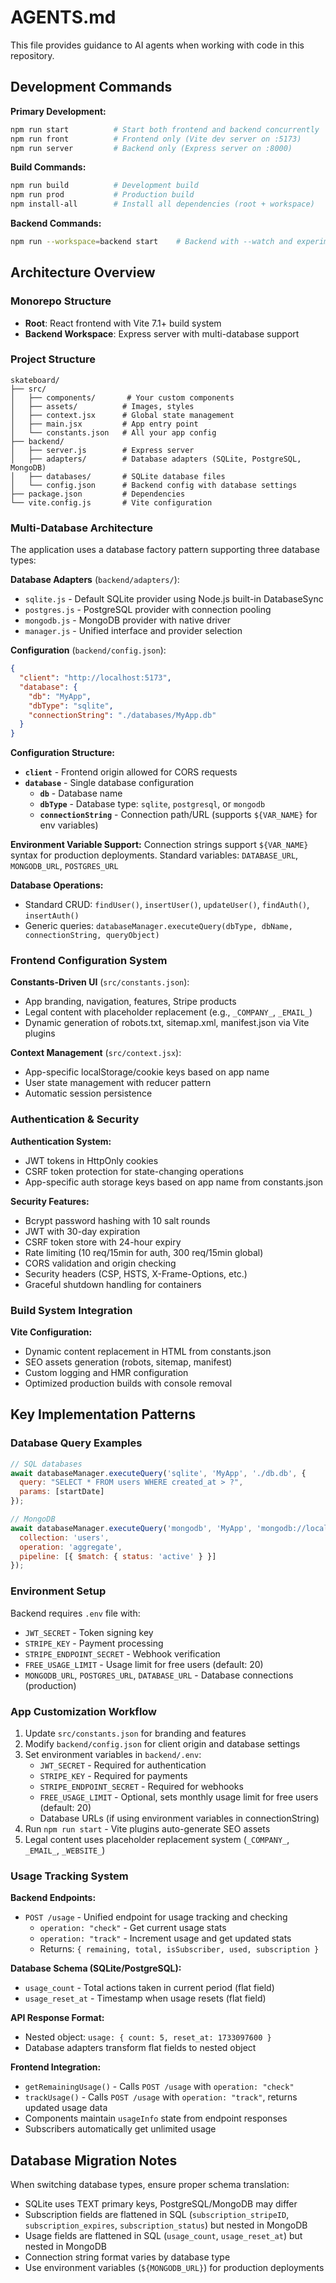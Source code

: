 # AGENTS.md

This file provides guidance to AI agents when working with code in this repository.

## Development Commands

**Primary Development:**
```bash
npm run start          # Start both frontend and backend concurrently
npm run front          # Frontend only (Vite dev server on :5173)
npm run server         # Backend only (Express server on :8000)
```

**Build Commands:**
```bash
npm run build          # Development build
npm run prod           # Production build
npm install-all        # Install all dependencies (root + workspace)
```

**Backend Commands:**
```bash
npm run --workspace=backend start    # Backend with --watch and experimental SQLite
```

## Architecture Overview

### Monorepo Structure
- **Root**: React frontend with Vite 7.1+ build system
- **Backend Workspace**: Express server with multi-database support

### Project Structure
```
skateboard/
├── src/
│   ├── components/       # Your custom components
│   ├── assets/          # Images, styles
│   ├── context.jsx      # Global state management
│   ├── main.jsx         # App entry point
│   └── constants.json   # All your app config
├── backend/
│   ├── server.js        # Express server
│   ├── adapters/        # Database adapters (SQLite, PostgreSQL, MongoDB)
│   ├── databases/       # SQLite database files
│   └── config.json      # Backend config with database settings
├── package.json         # Dependencies
└── vite.config.js       # Vite configuration
```

### Multi-Database Architecture
The application uses a database factory pattern supporting three database types:

**Database Adapters** (`backend/adapters/`):
- `sqlite.js` - Default SQLite provider using Node.js built-in DatabaseSync
- `postgres.js` - PostgreSQL provider with connection pooling 
- `mongodb.js` - MongoDB provider with native driver
- `manager.js` - Unified interface and provider selection

**Configuration** (`backend/config.json`):
```json
{
  "client": "http://localhost:5173",
  "database": {
    "db": "MyApp",
    "dbType": "sqlite",
    "connectionString": "./databases/MyApp.db"
  }
}
```

**Configuration Structure:**
- **`client`** - Frontend origin allowed for CORS requests
- **`database`** - Single database configuration
  - **`db`** - Database name
  - **`dbType`** - Database type: `sqlite`, `postgresql`, or `mongodb`
  - **`connectionString`** - Connection path/URL (supports `${VAR_NAME}` for env variables)

**Environment Variable Support:**
Connection strings support `${VAR_NAME}` syntax for production deployments.
Standard variables: `DATABASE_URL`, `MONGODB_URL`, `POSTGRES_URL`

**Database Operations:**
- Standard CRUD: `findUser()`, `insertUser()`, `updateUser()`, `findAuth()`, `insertAuth()`
- Generic queries: `databaseManager.executeQuery(dbType, dbName, connectionString, queryObject)`

### Frontend Configuration System
**Constants-Driven UI** (`src/constants.json`):
- App branding, navigation, features, Stripe products
- Legal content with placeholder replacement (e.g., `_COMPANY_`, `_EMAIL_`)
- Dynamic generation of robots.txt, sitemap.xml, manifest.json via Vite plugins

**Context Management** (`src/context.jsx`):
- App-specific localStorage/cookie keys based on app name
- User state management with reducer pattern
- Automatic session persistence

### Authentication & Security
**Authentication System:**
- JWT tokens in HttpOnly cookies
- CSRF token protection for state-changing operations
- App-specific auth storage keys based on app name from constants.json

**Security Features:**
- Bcrypt password hashing with 10 salt rounds
- JWT with 30-day expiration
- CSRF token store with 24-hour expiry
- Rate limiting (10 req/15min for auth, 300 req/15min global)
- CORS validation and origin checking
- Security headers (CSP, HSTS, X-Frame-Options, etc.)
- Graceful shutdown handling for containers

### Build System Integration
**Vite Configuration:**
- Dynamic content replacement in HTML from constants.json
- SEO assets generation (robots, sitemap, manifest) 
- Custom logging and HMR configuration
- Optimized production builds with console removal

## Key Implementation Patterns

### Database Query Examples
```javascript
// SQL databases
await databaseManager.executeQuery('sqlite', 'MyApp', './db.db', {
  query: "SELECT * FROM users WHERE created_at > ?",
  params: [startDate]
});

// MongoDB
await databaseManager.executeQuery('mongodb', 'MyApp', 'mongodb://localhost:27017', {
  collection: 'users',
  operation: 'aggregate',
  pipeline: [{ $match: { status: 'active' } }]
});
```

### Environment Setup
Backend requires `.env` file with:
- `JWT_SECRET` - Token signing key
- `STRIPE_KEY` - Payment processing
- `STRIPE_ENDPOINT_SECRET` - Webhook verification
- `FREE_USAGE_LIMIT` - Usage limit for free users (default: 20)
- `MONGODB_URL`, `POSTGRES_URL`, `DATABASE_URL` - Database connections (production)

### App Customization Workflow
1. Update `src/constants.json` for branding and features
2. Modify `backend/config.json` for client origin and database settings
3. Set environment variables in `backend/.env`:
   - `JWT_SECRET` - Required for authentication
   - `STRIPE_KEY` - Required for payments
   - `STRIPE_ENDPOINT_SECRET` - Required for webhooks
   - `FREE_USAGE_LIMIT` - Optional, sets monthly usage limit for free users (default: 20)
   - Database URLs (if using environment variables in connectionString)
4. Run `npm run start` - Vite plugins auto-generate SEO assets
5. Legal content uses placeholder replacement system (`_COMPANY_`, `_EMAIL_`, `_WEBSITE_`)

### Usage Tracking System
**Backend Endpoints:**
- `POST /usage` - Unified endpoint for usage tracking and checking
  - `operation: "check"` - Get current usage stats
  - `operation: "track"` - Increment usage and get updated stats
  - Returns: `{ remaining, total, isSubscriber, used, subscription }`

**Database Schema (SQLite/PostgreSQL):**
- `usage_count` - Total actions taken in current period (flat field)
- `usage_reset_at` - Timestamp when usage resets (flat field)

**API Response Format:**
- Nested object: `usage: { count: 5, reset_at: 1733097600 }`
- Database adapters transform flat fields to nested object

**Frontend Integration:**
- `getRemainingUsage()` - Calls `POST /usage` with `operation: "check"`
- `trackUsage()` - Calls `POST /usage` with `operation: "track"`, returns updated usage data
- Components maintain `usageInfo` state from endpoint responses
- Subscribers automatically get unlimited usage

## Database Migration Notes
When switching database types, ensure proper schema translation:
- SQLite uses TEXT primary keys, PostgreSQL/MongoDB may differ
- Subscription fields are flattened in SQL (`subscription_stripeID`, `subscription_expires`, `subscription_status`) but nested in MongoDB
- Usage fields are flattened in SQL (`usage_count`, `usage_reset_at`) but nested in MongoDB
- Connection string format varies by database type
- Use environment variables (`${MONGODB_URL}`) for production deployments